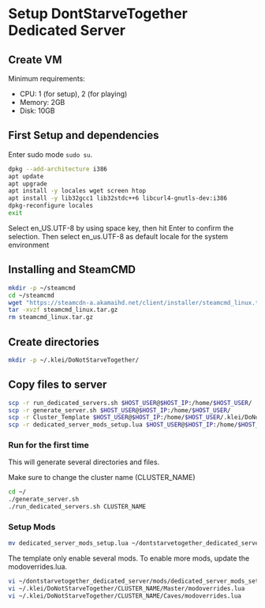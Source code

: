 # Setup DontStarveTogether Dedicated Server

## Create VM

Minimum requirements:

- CPU: 1 (for setup), 2 (for playing)
- Memory: 2GB
- Disk: 10GB

## First Setup and dependencies

Enter sudo mode `sudo su`.

```bash
dpkg --add-architecture i386
apt update
apt upgrade
apt install -y locales wget screen htop
apt install -y lib32gcc1 lib32stdc++6 libcurl4-gnutls-dev:i386
dpkg-reconfigure locales
exit
```

Select en_US.UTF-8 by using space key, then hit Enter to confirm the selection.
Then select en_us.UTF-8 as default locale for the system environment

## Installing and SteamCMD

```bash
mkdir -p ~/steamcmd
cd ~/steamcmd
wget "https://steamcdn-a.akamaihd.net/client/installer/steamcmd_linux.tar.gz"
tar -xvzf steamcmd_linux.tar.gz
rm steamcmd_linux.tar.gz
```

## Create directories

```bash
mkdir -p ~/.klei/DoNotStarveTogether/

```

## Copy files to server

```bash
scp -r run_dedicated_servers.sh $HOST_USER@$HOST_IP:/home/$HOST_USER/
scp -r generate_server.sh $HOST_USER@$HOST_IP:/home/$HOST_USER/
scp -r Cluster_Template $HOST_USER@$HOST_IP:/home/$HOST_USER/.klei/DoNotStarveTogether/
scp -r dedicated_server_mods_setup.lua $HOST_USER@$HOST_IP:/home/$HOST_USER/
```

### Run for the first time

This will generate several directories and files.

Make sure to change the cluster name (CLUSTER_NAME)

```bash
cd ~/
./generate_server.sh
./run_dedicated_servers.sh CLUSTER_NAME
```

### Setup Mods

```bash
mv dedicated_server_mods_setup.lua ~/dontstarvetogether_dedicated_server/mods/
```

The template only enable several mods. To enable more mods, update the modoverrides.lua.

```bash
vi ~/dontstarvetogether_dedicated_server/mods/dedicated_server_mods_setup.lua
vi ~/.klei/DoNotStarveTogether/CLUSTER_NAME/Master/modoverrides.lua
vi ~/.klei/DoNotStarveTogether/CLUSTER_NAME/Caves/modoverrides.lua
```

